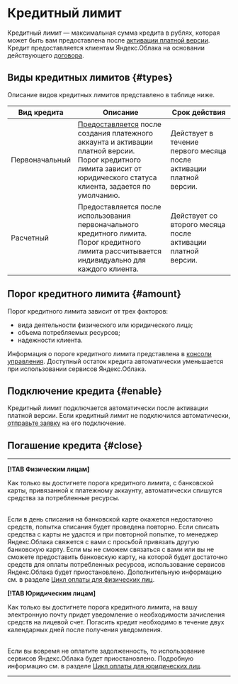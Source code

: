 # Кредитный лимит

Кредитный лимит — максимальная сумма кредита в рублях, которая может быть вам предоставлена после [активации платной версии](../operations/activate-commercial.md). Кредит предоставляется клиентам Яндекс.Облака на основании действующего [договора](../concepts/contract.md). 

## Виды кредитных лимитов {#types}

Описание видов кредитных лимитов представлено в таблице ниже. 

Вид кредита | Описание | Срок действия
----- | ----- | -----
Первоначальный | [Предоставляется](#enable) после создания платежного аккаунта и активации платной версии.<br/>Порог кредитного лимита зависит от юридического статуса клиента, задается по умолчанию.  | Действует в течение первого месяца после активации платной версии. 
Расчетный | Предоставляется после использования первоначального кредитного лимита.<br/>Порог кредитного лимита рассчитывается индивидуально для каждого клиента.  | Действует со второго месяца после активации платной версии. 

## Порог кредитного лимита {#amount}

Порог кредитного лимита зависит от трех факторов: 
- вида деятельности физического или юридического лица; 
- объема потребляемых ресурсов;
- надежности клиента.

Информация о пороге кредитного лимита представлена в [консоли управления](https://console.cloud.yandex.ru/billing). Доступный остаток кредита автоматически уменьшается при использовании сервисов Яндекс.Облака. 

<a name="enable"></a>
## Подключение кредита {#enable}

Кредитный лимит подключается автоматически после активации платной версии. Если кредитный лимит не подключился автоматически, [отправьте заявку](../operations/enable-credit.md) на его подключение.

## Погашение кредита {#close}

--- 

 **[!TAB Физическим лицам]**
 
 Как только вы достигнете порога кредитного лимита, с банковской карты, привязанной к платежному аккаунту, автоматически спишутся средства за потребленные ресурсы. 
 
 <br/>Если в день списания на банковской карте окажется недостаточно средств, попытка списания будет проведена повторно. Если списать средства с карты не удастся и при повторной попытке, то менеджер Яндекс.Облака свяжется с вами с просьбой привязать другую банковскую карту. Если мы не сможем связаться с вами или вы не сможете предоставить банковскую карту, на которой будет достаточно средств для оплаты потребленных ресурсов, использование сервисов Яндекс.Облака будет приостановлено. Дополнительную информацию см. в разделе [Цикл оплаты для физических лиц](billing-cycle-individual.md).

 **[!TAB Юридическим лицам]**
 
 Как только вы достигнете порога кредитного лимита, на вашу электронную почту придет уведомление о необходимости зачисления средств на лицевой счет. Погасить кредит необходимо в течение двух календарных дней после получения уведомления. 
 
 <br/>Если вы вовремя не оплатите задолженность, то использование сервисов Яндекс.Облака будет приостановлено. Подробную информацию см. в разделе [Цикл оплаты для юридических лиц](billing-cycle-business.md).

--- 
